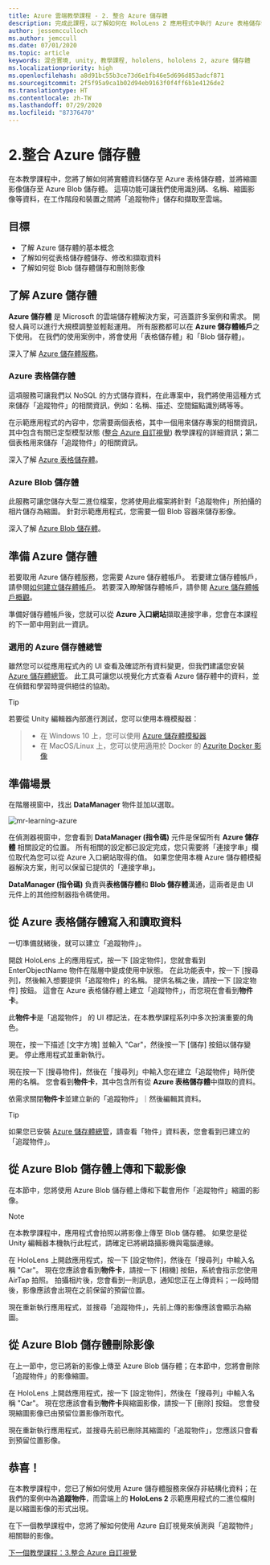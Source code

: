 ```yaml
---
title: Azure 雲端教學課程 - 2. 整合 Azure 儲存體
description: 完成此課程，以了解如何在 HoloLens 2 應用程式中執行 Azure 表格儲存體和 Azure Blob 儲存體。
author: jessemcculloch
ms.author: jemccull
ms.date: 07/01/2020
ms.topic: article
keywords: 混合實境, unity, 教學課程, hololens, hololens 2, azure 儲存體
ms.localizationpriority: high
ms.openlocfilehash: a8d91bc55b3ce73d6e1fb46e5d696d853adcf871
ms.sourcegitcommit: 2f5f95a9ca1b02d94eb9163f0f4ff6b1e4126de2
ms.translationtype: HT
ms.contentlocale: zh-TW
ms.lasthandoff: 07/29/2020
ms.locfileid: "87376470"
---
```

# <a name="2-integrating-azure-storage"></a>2.整合 Azure 儲存體

在本教學課程中，您將了解如何將實體資料儲存至 Azure 表格儲存體，並將縮圖影像儲存至 Azure Blob 儲存體。 這項功能可讓我們使用識別碼、名稱、縮圖影像等資料，在工作階段和裝置之間將「追蹤物件」儲存和擷取至雲端。

## <a name="objectives"></a>目標

* 了解 Azure 儲存體的基本概念
* 了解如何從表格儲存體儲存、修改和擷取資料
* 了解如何從 Blob 儲存體儲存和刪除影像

## <a name="understanding-azure-storage"></a>了解 Azure 儲存體

**Azure 儲存體** 是 Microsoft 的雲端儲存體解決方案，可涵蓋許多案例和需求。 開發人員可以進行大規模調整並輕鬆運用。 所有服務都可以在 **Azure 儲存體帳戶**之下使用。 在我們的使用案例中，將會使用「表格儲存體」和「Blob 儲存體」。

深入了解 [Azure 儲存體服務](https://docs.microsoft.com/azure/storage/blobs/storage-blobs-overview)。

### <a name="azure-table-storage"></a>Azure 表格儲存體

這項服務可讓我們以 NoSQL 的方式儲存資料，在此專案中，我們將使用這種方式來儲存「追蹤物件」的相關資訊，例如：名稱、描述、空間錨點識別碼等等。

在示範應用程式的內容中，您需要兩個表格，其中一個用來儲存專案的相關資訊，其中包含有關已定型模型狀態 ([整合 Azure 自訂視覺](mr-learning-azure-03.md)) 教學課程的詳細資訊；第二個表格用來儲存「追蹤物件」的相關資訊。

深入了解 [Azure 表格儲存體](https://docs.microsoft.com/azure/storage/tables/table-storage-overview)。

### <a name="azure-blob-storage"></a>Azure Blob 儲存體

此服務可讓您儲存大型二進位檔案，您將使用此檔案將針對「追蹤物件」所拍攝的相片儲存為縮圖。
針對示範應用程式，您需要一個 Blob 容器來儲存影像。

深入了解 [Azure Blob 儲存體](https://docs.microsoft.com/azure/storage/blobs/storage-blobs-introduction)。

## <a name="preparing-azure-storage"></a>準備 Azure 儲存體

若要取用 Azure 儲存體服務，您需要 Azure 儲存體帳戶。 若要建立儲存體帳戶，請參閱[如何建立儲存體帳戶](https://docs.microsoft.com/azure/storage/common/storage-account-create?tabs=azure-portal)。 若要深入瞭解儲存體帳戶，請參閱 [Azure 儲存體帳戶概觀](https://docs.microsoft.com/azure/storage/common/storage-account-overview)。

準備好儲存體帳戶後，您就可以從 **Azure 入口網站**擷取連接字串，您會在本課程的下一節中用到此一資訊。

### <a name="optional-azure-storage-explorer"></a>選用的 Azure 儲存體總管

雖然您可以從應用程式內的 UI 查看及確認所有資料變更，但我們建議您安裝 [Azure 儲存體總管](https://azure.microsoft.com/features/storage-explorer/)。 此工具可讓您以視覺化方式查看 Azure 儲存體中的資料，並在偵錯和學習時提供絕佳的協助。

> [!TIP]
> 若要從 Unity 編輯器內部進行測試，您可以使用本機模擬器：

> * 在 Windows 10 上，您可以使用 [Azure 儲存體模擬器](https://docs.microsoft.com/azure/storage/common/storage-use-emulator)
> * 在 MacOS/Linux 上，您可以使用適用於 Docker 的 [Azurite Docker 影像](https://hub.docker.com/_/microsoft-azure-storage-azurite)

## <a name="preparing-the-scene"></a>準備場景

在階層視窗中，找出 **DataManager** 物件並加以選取。

![mr-learning-azure](images/mr-learning-azure/tutorial2-section4-step1-1.png)

在偵測器視窗中，您會看到 **DataManager (指令碼)** 元件是保留所有 **Azure 儲存體** 相關設定的位置。 所有相關的設定都已設定完成，您只需要將「連接字串」欄位取代為您可以從 Azure 入口網站取得的值。 如果您使用本機 Azure 儲存體模擬器解決方案，則可以保留已提供的「連接字串」。

**DataManager (指令碼)** 負責與**表格儲存體**和 **Blob 儲存體**溝通，這兩者是由 UI 元件上的其他控制器指令碼使用。

## <a name="writing-and-reading-data-from-azure-table-storage"></a>從 Azure 表格儲存體寫入和讀取資料

一切準備就緒後，就可以建立「追蹤物件」。

開啟 HoloLens 上的應用程式，按一下 [設定物件]，您就會看到 EnterObjectName 物件在階層中變成使用中狀態。 在此功能表中，按一下 [搜尋列]，然後輸入想要提供「追蹤物件」的名稱。 提供名稱之後，請按一下 [設定物件] 按鈕。 這會在 Azure 表格儲存體上建立「追蹤物件」，而您現在會看到**物件卡**。

此**物件卡**是「追蹤物件」 的 UI 標記法，在本教學課程系列中多次扮演重要的角色。

現在，按一下描述 [文字方塊] 並輸入 "Car"，然後按一下 [儲存] 按鈕以儲存變更。 停止應用程式並重新執行。

現在按一下 [搜尋物件]，然後在「搜尋列」中輸入您在建立「追蹤物件」時所使用的名稱。 您會看到**物件卡**，其中包含所有從 **Azure 表格儲存體**中擷取的資料。

依需求關閉**物件卡**並建立新的「追蹤物件」｜然後編輯其資料。

> [!TIP]
> 如果您已安裝 [Azure 儲存體總管](https://azure.microsoft.com/features/storage-explorer/)，請查看「物件」資料表，您會看到已建立的「追蹤物件」。

## <a name="uploading-and-download-image-from-azure-blob-storage"></a>從 Azure Blob 儲存體上傳和下載影像

在本節中，您將使用 Azure Blob 儲存體上傳和下載會用作「追蹤物件」縮圖的影像。

> [!NOTE]
> 在本教學課程中，應用程式會拍照以將影像上傳至 Blob 儲存體。 如果您是從 Unity 編輯器本機執行此程式，請確定已將網路攝影機與電腦連線。

在 HoloLens 上開啟應用程式，按一下 [設定物件]，然後在「搜尋列」中輸入名稱 "Car"。 現在您應該會看到**物件卡**，請按一下 [相機] 按鈕，系統會指示您使用 AirTap 拍照。 拍攝相片後，您會看到一則訊息，通知您正在上傳資料；一段時間後，影像應該會出現在之前保留的預留位置。

現在重新執行應用程式，並搜尋「追蹤物件」，先前上傳的影像應該會顯示為縮圖。

## <a name="deleting-image-from-azure-blob-storage"></a>從 Azure Blob 儲存體刪除影像

在上一節中，您已將新的影像上傳至 Azure Blob 儲存體；在本節中，您將會刪除「追蹤物件」的影像縮圖。

在 HoloLens 上開啟應用程式，按一下 [設定物件]，然後在「搜尋列」中輸入名稱 "Car"。 現在您應該會看到**物件卡**與縮圖影像，請按一下 [刪除] 按鈕。 您會發現縮圖影像已由預留位置影像所取代。

現在重新執行應用程式，並搜尋先前已刪除其縮圖的「追蹤物件」，您應該只會看到預留位置影像。

## <a name="congratulations"></a>恭喜！

在本教學課程中，您已了解如何使用 Azure 儲存體服務來保存非結構化資料；在我們的案例中為**追蹤物件**，而雲端上的 **HoloLens 2** 示範應用程式的二進位檔則是以縮圖影像的形式出現。

在下一個教學課程中，您將了解如何使用 Azure 自訂視覺來偵測與「追蹤物件」相關聯的影像。

[下一個教學課程：3.整合 Azure 自訂視覺](mr-learning-azure-03.md)
